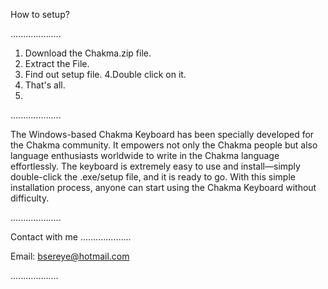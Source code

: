 How to setup?

....................

1. Download the Chakma.zip file.
2. Extract the File.
3. Find out setup file.
4.Double click on it.
5. That's all.
6. 
....................
   
The Windows-based Chakma Keyboard has been specially developed for the Chakma community. 
It empowers not only the Chakma people but also language enthusiasts worldwide to write in the Chakma language effortlessly.
The keyboard is extremely easy to use and install—simply double-click the .exe/setup file, and it is ready to go. 
With this simple installation process, anyone can start using the Chakma Keyboard without difficulty.

....................

Contact with me
....................

Email: bsereye@hotmail.com

...................
